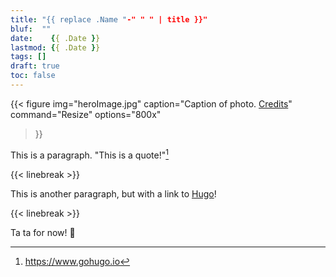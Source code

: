 ```yaml
---
title: "{{ replace .Name "-" " " | title }}"
bluf:  ""
date:    {{ .Date }}
lastmod: {{ .Date }}
tags: []
draft: true
toc: false
---
```


{{< figure
img="heroImage.jpg"
caption="Caption of photo. [Credits](https://gohugo.io)"
command="Resize"
options="800x"
>}}

This is a paragraph. "This is a quote!"[^1]

{{< linebreak >}}

This is another paragraph, but with a link to [Hugo][hugo]!

{{< linebreak >}}

Ta ta for now! 👋

[^1]: https://www.gohugo.io

[hugo]: https://www.gohugo.io
